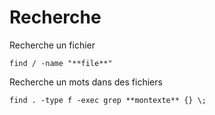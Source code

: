 # Recherche

Recherche un fichier 
```
find / -name "**file**"
```

Recherche un mots dans des fichiers
```
find . -type f -exec grep **montexte** {} \;
```
